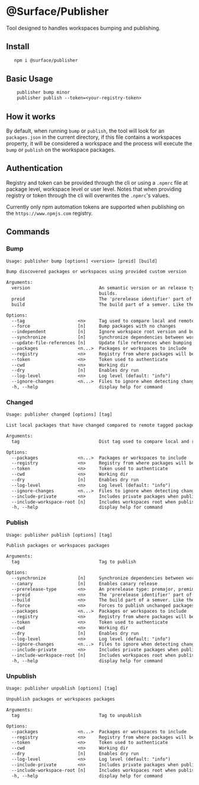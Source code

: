 # @Surface/Publisher

Tool designed to handles workspaces bumping and publishing.

## Install

```txt
   npm i @surface/publisher
```

## Basic Usage

```txt
    publisher bump minor
    publisher publish --token=<your-registry-token>
```

## How it works

By default, when running `bump` or `publish`, the tool will look for an `packages.json` in the current directory, if this file contains a workspaces property, it will be considered a workspace and the process will execute the `bump` or `publish` on the workspace packages.

## Authentication

Registry and token can be provided through the cli or using a `.npmrc` file at package level, workspace level or user level. Notes that when providing registry or token through the cli will overwrites the `.npmrc`'s values.

Currently only npm automation tokens are supported when publishing on the `https://www.npmjs.com` registry.

## Commands

### Bump

```txt
Usage: publisher bump [options] <version> [preid] [build]

Bump discovered packages or workspaces using provided custom version

Arguments:
  version                          An semantic version or an release type: major, minor, patch, premajor, preminor, prepatch, prerelease. Also can accept an glob prerelease '*-dev+123' to override just the prerelease part of the version. Useful for canary
                                   builds.
  preid                            The 'prerelease identifier' part of a semver. Like the "rc" in 1.2.0-rc.8+2022
  build                            The build part of a semver. Like the "2022" in 1.2.0-rc.8+2022

Options:
  --tag                    <n>     Tag used to compare local and remote packages
  --force                  [n]     Bump packages with no changes
  --independent            [n]     Ignore workspace root version and bump itself
  --synchronize            [n]     Synchronize dependencies between workspace packages after bumping
  --update-file-references [n]     Update file references when bumping
  --packages               <n...>  Packages or workspaces to include
  --registry               <n>     Registry from where packages will be unpublished
  --token                  <n>     Token used to authenticate
  --cwd                    <n>     Working dir
  --dry                    [n]     Enables dry run
  --log-level              <n>     Log level (default: "info")
  --ignore-changes         <n...>  Files to ignore when detecting changes
  -h, --help                       display help for command
```

### Changed

```txt
Usage: publisher changed [options] [tag]

List local packages that have changed compared to remote tagged package.

Arguments:
  tag                              Dist tag used to compare local and remote packages

Options:
  --packages               <n...>  Packages or workspaces to include
  --registry               <n>     Registry from where packages will be unpublished
  --token                  <n>     Token used to authenticate
  --cwd                    <n>     Working dir
  --dry                    [n]     Enables dry run
  --log-level              <n>     Log level (default: "info")
  --ignore-changes         <n...>  Files to ignore when detecting changes
  --include-private        <n>     Includes private packages when publishing or unpublishing
  --include-workspace-root [n]     Includes workspaces root when publishing or unpublishing
  -h, --help                       display help for command
```

### Publish

```txt
Usage: publisher publish [options] [tag]

Publish packages or workspaces packages

Arguments:
  tag                              Tag to publish

Options:
  --synchronize            [n]     Synchronize dependencies between workspace packages before publishing
  --canary                 [n]     Enables canary release
  --prerelease-type        <n>     An prerelease type: premajor, preminor, prepatch, prerelease
  --preid                  <n>     The 'prerelease identifier' part of a semver. Like the "rc" in 1.2.0-rc.8+2022
  --build                  <n>     The build part of a semver. Like the "2022" in 1.2.0-rc.8+2022
  --force                  <n>     Forces to publish unchanged packages. Used by canary
  --packages               <n...>  Packages or workspaces to include
  --registry               <n>     Registry from where packages will be unpublished
  --token                  <n>     Token used to authenticate
  --cwd                    <n>     Working dir
  --dry                    [n]     Enables dry run
  --log-level              <n>     Log level (default: "info")
  --ignore-changes         <n...>  Files to ignore when detecting changes
  --include-private        <n>     Includes private packages when publishing or unpublishing
  --include-workspace-root [n]     Includes workspaces root when publishing or unpublishing
  -h, --help                       display help for command
```

### Unpublish

```txt
Usage: publisher unpublish [options] [tag]

Unpublish packages or workspaces packages

Arguments:
  tag                              Tag to unpublish

Options:
  --packages               <n...>  Packages or workspaces to include
  --registry               <n>     Registry from where packages will be unpublished
  --token                  <n>     Token used to authenticate
  --cwd                    <n>     Working dir
  --dry                    [n]     Enables dry run
  --log-level              <n>     Log level (default: "info")
  --include-private        <n>     Includes private packages when publishing or unpublishing
  --include-workspace-root [n]     Includes workspaces root when publishing or unpublishing
  -h, --help                       display help for command
```
